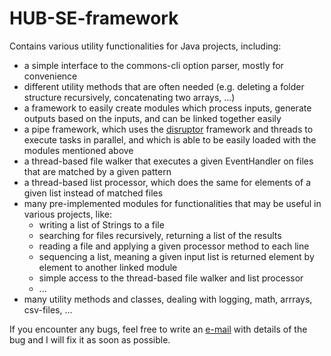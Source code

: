 # HUB-SE-framework

Contains various utility functionalities for Java projects, including:

- a simple interface to the commons-cli option parser, mostly for convenience
- different utility methods that are often needed (e.g. deleting a folder structure recursively, concatenating two arrays, ...)
- a framework to easily create modules which process inputs, generate outputs based on the inputs, and can be linked together easily
- a pipe framework, which uses the [disruptor](https://github.com/LMAX-Exchange/disruptor) framework and threads to execute tasks in parallel, and which is able to be easily loaded with the modules mentioned above
- a thread-based file walker that executes a given EventHandler on files that are matched by a given pattern
- a thread-based list processor, which does the same for elements of a given list instead of matched files
- many pre-implemented modules for functionalities that may be useful in various projects, like:
  - writing a list of Strings to a file
  - searching for files recursively, returning a list of the results
  - reading a file and applying a given processor method to each line
  - sequencing a list, meaning a given input list is returned element by element to another linked module
  - simple access to the thread-based file walker and list processor
  - ...
- many utility methods and classes, dealing with logging, math, arrrays, csv-files, ...

If you encounter any bugs, feel free to write an [e-mail](mailto:heiden@informatik.hu-berlin.de) with details of the bug and I will fix it as soon as possible.
